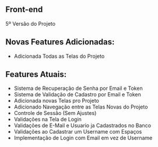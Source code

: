 ## Front-end
5º Versão do Projeto

## Novas Features Adicionadas:
- Adicionada Todas as Telas do Projeto

## Features Atuais:
- Sistema de Recuperação de Senha por Email e Token
- Sistema de Validação de Cadastro por Email e Token
- Adicionada novas Telas pro Projeto
- Adicionado Navegação entre as Telas Novas do Projeto
- Controle de Sessão (Sem Ajustes)
- Validações na Tela de Login
- Validações de E-Mail e Usuario ja Cadastrados no Banco
- Validações ao Cadastrar um Username com Espaços
- Implementação de Login com Email em vez de Username
